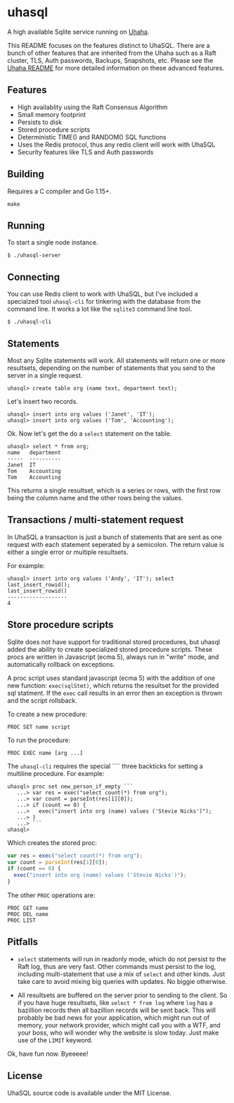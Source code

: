 # uhasql

A high available Sqlite service running on [Uhaha](https://github.com/tidwall/uhaha).

This README focuses on the features distinct to UhaSQL. There are a bunch of other features that are inherited from the Uhaha such as a Raft cluster, TLS, Auth passwords, Backups, Snapshots, etc. Please see the [Uhaha README](https://github.com/tidwall/uhaha) for more detailed information on these advanced features.

## Features

- High availablity using the Raft Consensus Algorithm
- Small memory footprint
- Persists to disk
- Stored procedure scripts
- Deterministic TIME() and RANDOM() SQL functions
- Uses the Redis protocol, thus any redis client will work with UhaSQL
- Security features like TLS and Auth passwords

## Building

Requires a C compiler and Go 1.15+.

```
make
```

## Running

To start a single node instance. 

```
$ ./uhasql-server
```

## Connecting 

You can use Redis client to work with UhaSQL, but I've included a specialzed
tool `uhasql-cli` for tinkering with the database from the command line.
It works a lot like the `sqlite3` command line tool.

```
$ ./uhasql-cli
```

## Statements

Most any Sqlite statements will work. All statements will return one or more
resultsets, depending on the number of statements that you send to the server
in a single request.

```
uhasql> create table org (name text, department text);
```

Let's insert two records.

```
uhasql> insert into org values ('Janet', 'IT');
uhasql> insert into org values ('Tom', 'Accounting');
```

Ok. Now let's get the do a `select` statement on the table.

```
uhasql> select * from org;
name   department
-----  ----------
Janet  IT
Tom    Accounting
Tom    Accounting
```

This returns a single resultset, which is a series or rows, with the first row
being the column name and the other rows being the values.

## Transactions / multi-statement request

In UhaSQL a transaction is just a bunch of statements that are sent as one
request with each statement seperated by a semicolon. The return value is
either a single error or multiple resultsets.

For example:

```
uhasql> insert into org values ('Andy', 'IT'); select last_insert_rowid();
last_insert_rowid()
-------------------
4
```

## Store procedure scripts

Sqlite does not have support for traditional stored procedures, but uhasql
added the ability to create specialized stored procedure scripts. These procs
are written in Javascript (ecma 5), always run in "write" mode, and
automatically rollback on exceptions.

A proc script uses standard javascript (ecma 5) with the addition of one new
function: `exec(sqlStmt)`, which returns the resultset for the provided 
sql statment. If the `exec` call results in an error then an exception is 
thrown and the script rollsback.

To create a new procedure:

```
PROC SET name script
```

To run the procedure:

```
PROC EXEC name [arg ...]
```

The `uhasql-cli` requires the special ```` three backticks for setting a
multiline procedure. For example:

```
uhasql> proc set new_person_if_empty ```
   ...> var res = exec("select count(*) from org");
   ...> var count = parseInt(res[1][0]);
   ...> if (count == 0) {
   ...>   exec("insert into org (name) values ('Stevie Nicks')");
   ...> }
   ...> ```
uhasql>
```

Which creates the stored proc:

```js
var res = exec("select count(*) from org");
var count = parseInt(res[1][0]);
if (count == 0) {
  exec("insert into org (name) values ('Stevie Nicks')");
}
```

The other `PROC` operations are:

```
PROC GET name
PROC DEL name
PROC LIST
```



## Pitfalls

- `select` statements will run in readonly mode, which do not persist to the
Raft log, thus are very fast. Other commands must persist to the log, including multi-statement that use a mix of `select` and other kinds. Just take care to
avoid mixing big queries with updates. No biggie otherwise.

- All resultsets are buffered on the server prior to sending to the client. So
if you have huge resultsets, like `select * from log` where `log` has a
bazillion records then all bazillion records will be sent back. This will
probably be bad news for your application, which might run out of memory, your
network provider, which might call you with a WTF, and your boss, who will
wonder why the website is slow today. Just make use of the `LIMIT` keyword.
 
Ok, have fun now. Byeeeee!

## License

UhaSQL source code is available under the MIT License.
